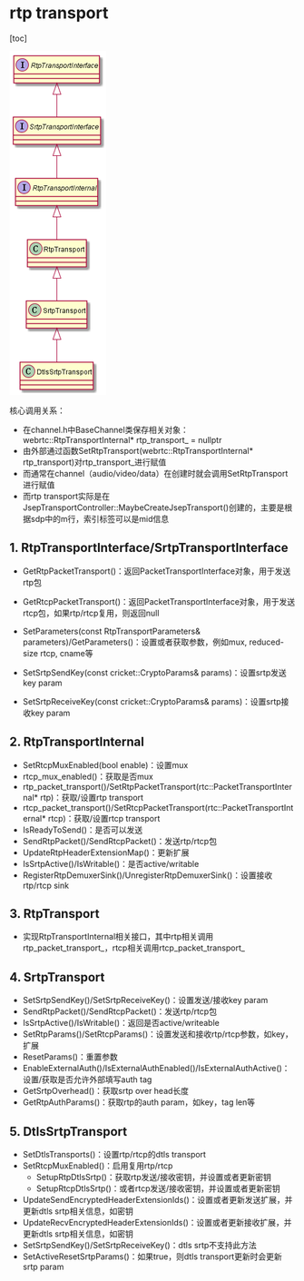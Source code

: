 # rtp transport

[toc]

![rtp_transport_class](./links/rtp_transport/rtp_transport.png)

核心调用关系：  

* 在channel.h中BaseChannel类保存相关对象：webrtc::RtpTransportInternal* rtp_transport_ = nullptr
* 由外部通过函数SetRtpTransport(webrtc::RtpTransportInternal* rtp_transport)对rtp_transport_进行赋值
* 而通常在channel（audio/video/data）在创建时就会调用SetRtpTransport进行赋值
* 而rtp transport实际是在JsepTransportController::MaybeCreateJsepTransport()创建的，主要是根据sdp中的m行，索引标签可以是mid信息

## 1. RtpTransportInterface/SrtpTransportInterface

* GetRtpPacketTransport()：返回PacketTransportInterface对象，用于发送rtp包
* GetRtcpPacketTransport()：返回PacketTransportInterface对象，用于发送rtcp包，如果rtp/rtcp复用，则返回null
* SetParameters(const RtpTransportParameters& parameters)/GetParameters()：设置或者获取参数，例如mux, reduced-size rtcp, cname等

* SetSrtpSendKey(const cricket::CryptoParams& params)：设置srtp发送key param
* SetSrtpReceiveKey(const cricket::CryptoParams& params)：设置srtp接收key param

## 2. RtpTransportInternal

* SetRtcpMuxEnabled(bool enable)：设置mux
* rtcp_mux_enabled()：获取是否mux
* rtp_packet_transport()/SetRtpPacketTransport(rtc::PacketTransportInternal* rtp)：获取/设置rtp transport
* rtcp_packet_transport()/SetRtcpPacketTransport(rtc::PacketTransportInternal* rtcp)：获取/设置rtcp transport
* IsReadyToSend()：是否可以发送
* SendRtpPacket()/SendRtcpPacket()：发送rtp/rtcp包
* UpdateRtpHeaderExtensionMap()：更新扩展
* IsSrtpActive()/IsWritable()：是否active/writable
* RegisterRtpDemuxerSink()/UnregisterRtpDemuxerSink()：设置接收rtp/rtcp sink

## 3. RtpTransport

* 实现RtpTransportInternal相关接口，其中rtp相关调用rtp_packet_transport_，rtcp相关调用rtcp_packet_transport_

## 4. SrtpTransport

* SetSrtpSendKey()/SetSrtpReceiveKey()：设置发送/接收key param
* SendRtpPacket()/SendRtcpPacket()：发送rtp/rtcp包
* IsSrtpActive()/IsWritable()：返回是否active/writeable
* SetRtpParams()/SetRtcpParams()：设置发送和接收rtp/rtcp参数，如key，扩展
* ResetParams()：重置参数
* EnableExternalAuth()/IsExternalAuthEnabled()/IsExternalAuthActive()：设置/获取是否允许外部填写auth tag
* GetSrtpOverhead()：获取srtp over head长度
* GetRtpAuthParams()：获取rtp的auth param，如key，tag len等

## 5. DtlsSrtpTransport

* SetDtlsTransports()：设置rtp/rtcp的dtls transport
* SetRtcpMuxEnabled()：启用复用rtp/rtcp
  * SetupRtpDtlsSrtp()：获取rtp发送/接收密钥，并设置或者更新密钥
  * SetupRtcpDtlsSrtp()：或者rtcp发送/接收密钥，并设置或者更新密钥
* UpdateSendEncryptedHeaderExtensionIds()：设置或者更新发送扩展，并更新dtls srtp相关信息，如密钥
* UpdateRecvEncryptedHeaderExtensionIds()：设置或者更新接收扩展，并更新dtls srtp相关信息，如密钥
* SetSrtpSendKey()/SetSrtpReceiveKey()：dtls srtp不支持此方法
* SetActiveResetSrtpParams()：如果true，则dtls transport更新时会更新srtp param
